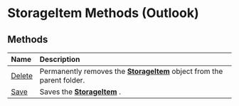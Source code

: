 
# StorageItem Methods (Outlook)

## Methods



|**Name**|**Description**|
|:-----|:-----|
|[Delete](0ace6d9e-3dc7-52d5-ac20-97c2f3b109de.md)|Permanently removes the  **[StorageItem](41776bc3-b838-2755-fd6b-3b5012fb9ae5.md)** object from the parent folder.|
|[Save](9462a342-294a-175e-7e8f-d416f0959f69.md)|Saves the  **[StorageItem](41776bc3-b838-2755-fd6b-3b5012fb9ae5.md)** .|
